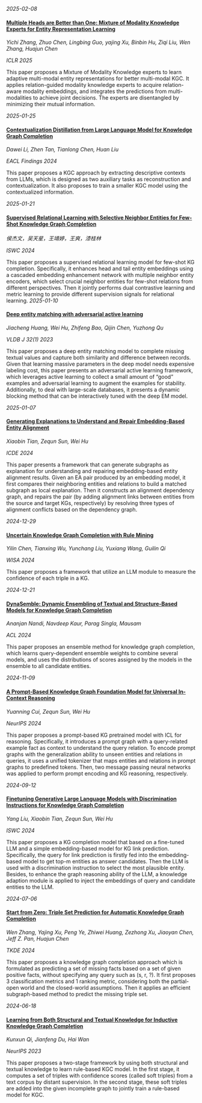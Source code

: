 









*2025-02-08*

#### [Multiple Heads are Better than One: Mixture of Modality Knowledge Experts for Entity Representation Learning](https://arxiv.org/abs/2405.16869)

*Yichi Zhang, Zhuo Chen, Lingbing Guo, yajing Xu, Binbin Hu, Ziqi Liu, Wen Zhang, Huajun Chen*

*ICLR 2025*

This paper proposes a Mixture of Modality Knowledge experts to learn adaptive multi-modal entity representations for better multi-modal KGC. It applies relation-guided modality knowledge experts to acquire relation-aware modality embeddings, and integrates the predictions from multi-modalities to achieve joint decisions. The experts are disentangled by minimizing their mutual information.


*2025-01-25*

#### [Contextualization Distillation from Large Language Model for Knowledge Graph Completion](https://aclanthology.org/2024.findings-eacl.32/)

*Dawei Li, Zhen Tan, Tianlong Chen, Huan Liu*

*EACL Findings 2024*

This paper proposes a KGC approach by extracting descriptive contexts from LLMs, which is designed as two auxiliary tasks as reconstruction and contextualization. It also proposes to train a smaller KGC model using the contextualized information.


*2025-01-21*

#### [Supervised Relational Learning with Selective Neighbor Entities for Few-Shot Knowledge Graph Completion](https://link.springer.com/chapter/10.1007/978-3-031-77844-5_8)

*侯杰文，吴天星，王靖婷，王爽，漆桂林*

*ISWC 2024*

This paper proposes a supervised relational learning model for few-shot KG completion. Specifically, it enhances head and tail entity embeddings using a cascaded embedding enhancement network with multiple neighbor entity encoders, which select crucial neighbor entities for few-shot relations from different perspectives. Then it jointly performs dual contrastive learning and metric learning to provide different supervision signals for relational learning.
*2025-01-10*

#### [Deep entity matching with adversarial active learning](https://link.springer.com/article/10.1007/s00778-022-00745-1)

*Jiacheng Huang, Wei Hu, Zhifeng Bao, Qijin Chen, Yuzhong Qu*

*VLDB J 32(1) 2023*

This paper proposes a deep entity matching model to complete missing textual values and capture both similarity and difference between records. Given that learning massive parameters in the deep model needs expensive labeling cost, this paper presents an adversarial active learning framework, which leverages active learning to collect a small amount of “good” examples and adversarial learning to augment the examples for stability. Additionally, to deal with large-scale databases, it presents a dynamic blocking method that can be interactively tuned with the deep EM model.


*2025-01-07*

#### [Generating Explanations to Understand and Repair Embedding-Based Entity Alignment](https://ieeexplore.ieee.org/document/10597816/)

*Xiaobin Tian, Zequn Sun, Wei Hu*

*ICDE 2024*

This paper presents a framework that can generate subgraphs as explanation for understanding and repairing embedding-based entity alignment results. Given an EA pair produced by an embedding model, it first compares their neighboring entities and relations to build a matched subgraph as local explanation. Then it constructs an alignment dependency graph, and repairs the pair (by adding alignment links between entities from the source and target KGs, respectively) by resolving three types of alignment conflicts based on the dependency graph.


*2024-12-29*

#### [Uncertain Knowledge Graph Completion with Rule Mining](https://link.springer.com/chapter/10.1007/978-981-97-7707-5_9)

*Yilin Chen, Tianxing Wu, Yunchang Liu, Yuxiang Wang, Guilin Qi*

*WISA 2024*

This paper proposes a framework that utilize an LLM module to measure the confidence of each triple in a KG.


*2024-12-21*

#### [DynaSemble: Dynamic Ensembling of Textual and Structure-Based Models for Knowledge Graph Completion](https://arxiv.org/abs/2311.03780)

*Ananjan Nandi, Navdeep Kaur, Parag Singla, Mausam*

*ACL 2024*

This paper proposes an ensemble method for knowledge graph completion, which learns query-dependent ensemble weights to combine several models, and uses the distributions of scores assigned by the models in the ensemble to all candidate entities.


*2024-11-09*

#### [A Prompt-Based Knowledge Graph Foundation Model for Universal In-Context Reasoning](https://arxiv.org/abs/2410.12288)

*Yuanning Cui, Zequn Sun, Wei Hu*

*NeurIPS 2024*

This paper proposes a prompt-based KG pretrained model with ICL for reasoning. Specifically, it introduces a prompt graph with a query-related example fact as context to understand the query relation. To encode prompt graphs with the generalization ability to unseen entities and relations in queries, it uses a unified tokenizer that maps entities and relations in prompt graphs to predefined tokens. Then, two message passing neural networks was applied to perform prompt encoding and KG reasoning, respectively.


*2024-09-12*

#### [Finetuning Generative Large Language Models with Discrimination Instructions for Knowledge Graph Completion](https://www.arxiv.org/abs/2407.16127)

*Yang Liu, Xiaobin Tian, Zequn Sun, Wei Hu*

*ISWC 2024*

This paper proposes a KG completion model that based on a fine-tuned LLM and a simple embedding-based model for KG link prediction. Specifically, the query for link prediction is firstly fed into the embedding-based model to get top-m entities as answer candidates. Then the LLM is used with a discrimination instruction to select the most plausible entity. Besides, to enhance the graph reasoning ability of the LLM, a knowledge adaption module is applied to inject the embeddings of query and candidate entities to the LLM.


*2024-07-06*

#### [Start from Zero: Triple Set Prediction for Automatic Knowledge Graph Completion](https://ieeexplore.ieee.org/document/10529617)

*Wen Zhang, Yajing Xu, Peng Ye, Zhiwei Huang, Zezhong Xu, Jiaoyan Chen, Jeff Z. Pan, Huajun Chen*

*TKDE 2024*

This paper proposes a knowledge graph completion approach which is formulated as predicting a set of missing facts based on a set of given positive facts, without specifying any query such as (s, r, ?). It first proposes 3 classification metrics and 1 ranking metric, considering both the partial-open world and the closed-world assumptions. Then it applies an efficient subgraph-based method to predict the missing triple set.


*2024-06-18*

#### [Learning from Both Structural and Textual Knowledge for Inductive Knowledge Graph Completion](https://papers.nips.cc/paper_files/paper/2023/hash/544242770e8333875325d013328b2079-Abstract-Conference.html)

*Kunxun Qi, Jianfeng Du, Hai Wan*

*NeurIPS 2023*

This paper proposes a two-stage framework by using both structural and textual knowledge to learn rule-based KGC model. In the first stage, it computes a set of triples with confidence scores (called soft triples) from a text corpus by distant supervision. In the second stage, these soft triples are added into the given incomplete graph to jointly train a rule-based model for KGC.

